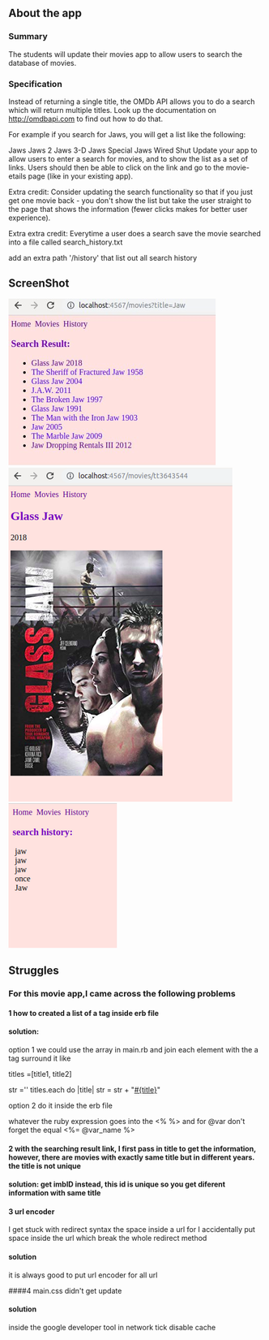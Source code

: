 ## About the app

### Summary

The students will update their movies app to allow users to search the database of movies.

### Specification

Instead of returning a single title, the OMDb API allows you to do a search which will return multiple titles. Look up the documentation on http://omdbapi.com to find out how to do that.

For example if you search for Jaws, you will get a list like the following:

Jaws
Jaws 2
Jaws 3-D
Jaws Special
Jaws Wired Shut
Update your app to allow users to enter a search for movies, and to show the list as a set of links. Users should then be able to click on the link and go to the movie-etails page (like in your existing app).

Extra credit:
Consider updating the search functionality so that if you just get one movie back - you don't show the list but take the user straight to the page that shows the information (fewer clicks makes for better user experience).

Extra extra credit:
Everytime a user does a search save the movie searched into a file called search_history.txt

add an extra path '/history' that list out all search history

## ScreenShot
![screenshot](screenshot1.jpg)
![screenshot](Screenshot2.png)
![screenshot](screenshot3.png)


## Struggles

### For this  movie app,I came across the following problems

#### 1 how to created a list of a tag inside erb file

#### solution:
option 1 we could use the array in main.rb and join each element with the a tag surround it like

titles =[title1, title2]

str =''
titles.each do |title|
  str = str + "<a href="">#{title}</a>"

option 2 do it inside the erb file

whatever the ruby expression goes into the  <% %> and for @var don't forget the equal  <%= @var_name %>

#### 2 with the searching result link, I first pass in title to get the information, however, there are movies with exactly same title but in different years. the title is not unique 

#### solution: get imbID instead, this id is unique so you get diferent information with same title 


#### 3 url encoder

I get stuck with redirect syntax the space inside a url for I accidentally put space inside the url which break the whole redirect method

#### solution
it is always good to put url encoder for all url 

####4 main.css didn't get update
#### solution
inside the google developer tool in network tick disable cache
